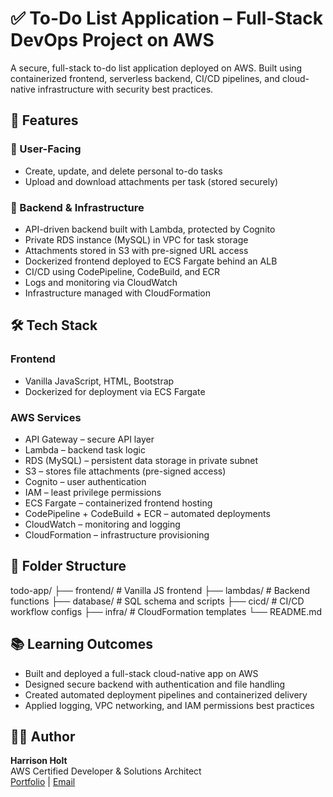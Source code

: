 # ✅ To-Do List Application – Full-Stack DevOps Project on AWS

A secure, full-stack to-do list application deployed on AWS. Built using containerized frontend, serverless backend, CI/CD pipelines, and cloud-native infrastructure with security best practices.

## 🚀 Features

### 📝 User-Facing
- Create, update, and delete personal to-do tasks
- Upload and download attachments per task (stored securely)

### 🔧 Backend & Infrastructure
- API-driven backend built with Lambda, protected by Cognito
- Private RDS instance (MySQL) in VPC for task storage
- Attachments stored in S3 with pre-signed URL access
- Dockerized frontend deployed to ECS Fargate behind an ALB
- CI/CD using CodePipeline, CodeBuild, and ECR
- Logs and monitoring via CloudWatch
- Infrastructure managed with CloudFormation

## 🛠️ Tech Stack

### Frontend
- Vanilla JavaScript, HTML, Bootstrap
- Dockerized for deployment via ECS Fargate

### AWS Services
- API Gateway – secure API layer
- Lambda – backend task logic
- RDS (MySQL) – persistent data storage in private subnet
- S3 – stores file attachments (pre-signed access)
- Cognito – user authentication
- IAM – least privilege permissions
- ECS Fargate – containerized frontend hosting
- CodePipeline + CodeBuild + ECR – automated deployments
- CloudWatch – monitoring and logging
- CloudFormation – infrastructure provisioning

## 📁 Folder Structure

todo-app/ ├── frontend/ # Vanilla JS frontend ├── lambdas/ # Backend functions ├── database/ # SQL schema and scripts ├── cicd/ # CI/CD workflow configs ├── infra/ # CloudFormation templates └── README.md


## 📚 Learning Outcomes
- Built and deployed a full-stack cloud-native app on AWS
- Designed secure backend with authentication and file handling
- Created automated deployment pipelines and containerized delivery
- Applied logging, VPC networking, and IAM permissions best practices

## 🧑‍💻 Author

**Harrison Holt**  
AWS Certified Developer & Solutions Architect  
[Portfolio](https://harrisonholt.dev) | [Email](mailto:hholt2901@gmail.com)
